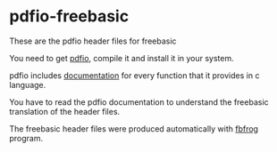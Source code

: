 # pdfio-freebasic

These are the pdfio header files for freebasic

You need to get [pdfio](https://github.com/michaelrsweet/pdfio), compile it and install it in your system.

pdfio includes [documentation](https://github.com/michaelrsweet/pdfio/tree/master/doc) for every function that it provides in c language.

You have to read the pdfio documentation to understand the freebasic translation of the header files.

The freebasic header files were produced automatically with [fbfrog](https://github.com/dkl/fbfrog) program.
